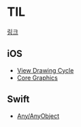 # TIL


[링크](https://github.com/ujhong7/TIL/issues/1)

## iOS
- [View Drawing Cycle](https://github.com/ujhong7/TIL/issues/2)
- [Core Graphics](https://github.com/ujhong7/TIL/issues/4)

## Swift

- [Any/AnyObject](https://github.com/ujhong7/TIL/issues/3)

